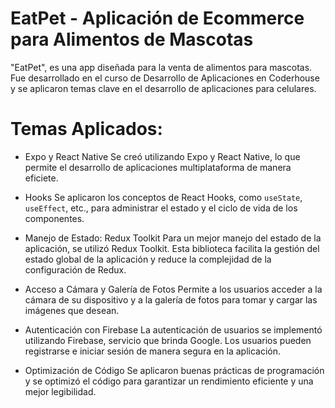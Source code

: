 # EatPet - Aplicación de Ecommerce para Alimentos de Mascotas

"EatPet", es una app diseñada para la venta de alimentos para mascotas. Fue desarrollado en el curso de Desarrollo de Aplicaciones en Coderhouse y se aplicaron temas clave en el desarrollo de aplicaciones para celulares.

# Temas Aplicados:

- Expo y React Native
Se creó utilizando Expo y React Native, lo que permite el desarrollo de aplicaciones multiplataforma de manera eficiete.

- Hooks
Se aplicaron los conceptos de React Hooks, como `useState`, `useEffect`, etc., para administrar el estado y el ciclo de vida de los componentes.

- Manejo de Estado: Redux Toolkit
Para un mejor manejo del estado de la aplicación, se utilizó Redux Toolkit. Esta biblioteca facilita la gestión del estado global de la aplicación y reduce la complejidad de la configuración de Redux.

- Acceso a Cámara y Galería de Fotos
Permite a los usuarios acceder a la cámara de su dispositivo y a la galería de fotos para tomar y cargar las imágenes que desean.

- Autenticación con Firebase
La autenticación de usuarios se implementó utilizando Firebase, servicio que brinda Google. Los usuarios pueden registrarse e iniciar sesión de manera segura en la aplicación.

- Optimización de Código
Se aplicaron buenas prácticas de programación y se optimizó el código para garantizar un rendimiento eficiente y una mejor legibilidad.


